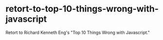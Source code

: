 # retort-to-top-10-things-wrong-with-javascript
Retort to Richard Kenneth Eng's "Top 10 Things Wrong with Javascript."
